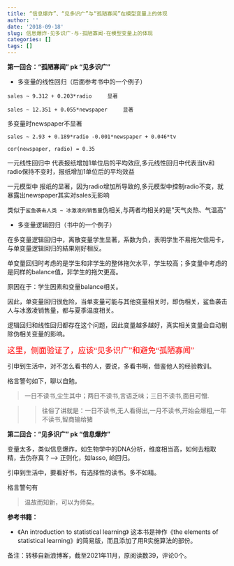 ```yaml
---
title: “信息爆炸”、“见多识广”与“孤陋寡闻”在模型变量上的体现
author: ''
date: '2018-09-18'
slug: 信息爆炸-见多识广-与-孤陋寡闻-在模型变量上的体现
categories: []
tags: []
---
```


**第一回合：“孤陋寡闻” pk “见多识广”**

+ 多变量的线性回归（后面参考书中的一个例子）

`sales ~ 9.312 + 0.203*radio     显著`

`sales ~ 12.351 + 0.055*newspaper     显著`

多变量时newspaper不显著

`sales ~ 2.93 + 0.189*radio -0.001*newspaper + 0.046*tv`     

`cor(newspaper, radio) = 0.35`

一元线性回归中 代表报纸增加1单位后的平均效应,多元线性回归中代表当tv和radio保持不变时，报纸增加1单位后的平均效益

一元模型中 报纸的显著，因为radio增加所导致的,多元模型中控制radio不变，就暴露出newspaper其实对sales无影响

类似于`鲨鱼袭击人类 ~ 冰激凌的销售量`伪相关,与两者均相关的是"天气炎热、气温高"

+ 多变量逻辑回归（书中的一个例子）

在多变量逻辑回归中，离散变量学生显著，系数为负，表明学生不易拖欠信用卡，与单变量逻辑回归的結果刚好相反。

单变量回归时考虑的是学生和非学生的整体拖欠水平，学生较高；多变量中考虑的是同样的balance值，非学生的拖欠更高。

原因在于：学生因素和变量balance相关。

因此，单变量回归很危险，当单变量可能与其他变量相关时，即伪相关，鲨鱼袭击人与冰激凌销售量，都与夏季温度相关。

逻辑回归和线性回归都存在这个问题，因此变量越多越好，真实相关变量会自动剔除伪相关变量的影响。

<font face="微软雅黑" color=red size=4>这里，侧面验证了，应该“见多识广”和避免“孤陋寡闻”</font>

引申到生活中，对不怎么看书的人，要说，多看书啊，借鉴他人的经验教训。

格言警句如下，聊以自勉。

> 一日不读书,尘生其中；两日不读书,言语乏味；三日不读书,面目可憎.

> > 往俗了讲就是：一日不读书,无人看得出,一月不读书,开始会爆粗,一年不读书,智商输给猪


**第二回合：“见多识广” pk “信息爆炸”**

变量太多，类似信息爆炸，如生物学中的DNA分析，维度相当高，如何去粗取精，去伪存真？——> 正则化，如lasso, 岭回归。

引申到生活中，要看好书，有选择性的读书。多不如精。

格言警句有

> 温故而知新，可以为师矣。



**参考书籍：**

+ 《An introduction to statistical learning》
这本书是神作《the elements of statistical learning》的简易版，而且添加了用R实施算法的部份。



备注：转移自新浪博客，截至2021年11月，原阅读数39，评论0个。
